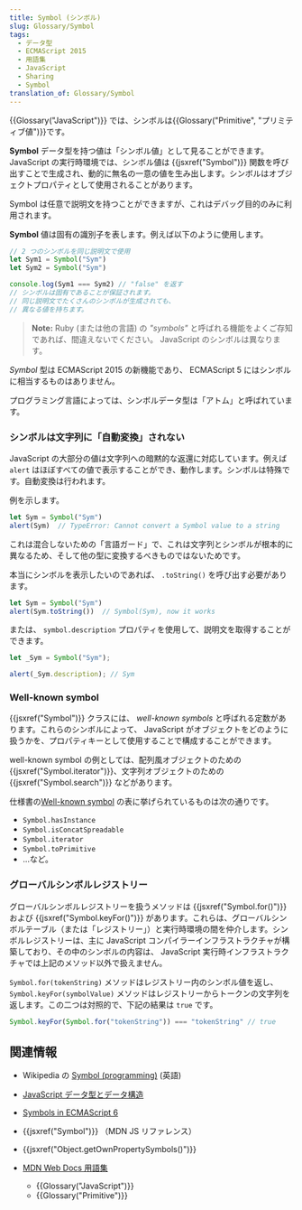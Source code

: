 ```yaml
---
title: Symbol (シンボル)
slug: Glossary/Symbol
tags:
  - データ型
  - ECMAScript 2015
  - 用語集
  - JavaScript
  - Sharing
  - Symbol
translation_of: Glossary/Symbol
---
```

{{Glossary("JavaScript")}} では、シンボルは{{Glossary("Primitive", "プリミティブ値")}}です。

**Symbol** データ型を持つ値は「シンボル値」として見ることができます。 JavaScript の実行時環境では、シンボル値は {{jsxref("Symbol")}} 関数を呼び出すことで生成され、動的に無名の一意の値を生み出します。シンボルはオブジェクトプロパティとして使用されることがあります。

Symbol は任意で説明文を持つことができますが、これはデバッグ目的のみに利用されます。

**Symbol** 値は固有の識別子を表します。例えば以下のように使用します。

```js
// 2 つのシンボルを同じ説明文で使用
let Sym1 = Symbol("Sym")
let Sym2 = Symbol("Sym")

console.log(Sym1 === Sym2) // "false" を返す
// シンボルは固有であることが保証されます。
// 同じ説明文でたくさんのシンボルが生成されても、
// 異なる値を持ちます。
```

> **Note:** Ruby (または他の言語) の _"symbols"_ と呼ばれる機能をよくご存知であれば、間違えないでください。 JavaScript のシンボルは異なります。

_Symbol_ 型は ECMAScript 2015 の新機能であり、 ECMAScript 5 にはシンボルに相当するものはありません。

プログラミング言語によっては、シンボルデータ型は「アトム」と呼ばれています。

### シンボルは文字列に「自動変換」されない

JavaScript の大部分の値は文字列への暗黙的な返還に対応しています。例えば `alert` はほぼすべての値で表示することができ、動作します。シンボルは特殊です。自動変換は行われます。

例を示します。

```js
let Sym = Symbol("Sym")
alert(Sym)  // TypeError: Cannot convert a Symbol value to a string
```

これは混合しないための「言語ガード」で、これは文字列とシンボルが根本的に異なるため、そして他の型に変換するべきものではないためです。

本当にシンボルを表示したいのであれば、 `.toString()` を呼び出す必要があります。

```js
let Sym = Symbol("Sym")
alert(Sym.toString())  // Symbol(Sym), now it works
```

または、 `symbol.description` プロパティを使用して、説明文を取得することができます。

```js
let _Sym = Symbol("Sym");

alert(_Sym.description); // Sym
```

### Well-known symbol

{{jsxref("Symbol")}} クラスには、 _well-known symbols_ と呼ばれる定数があります。これらのシンボルによって、 JavaScript がオブジェクトをどのように扱うかを、プロパティキーとして使用することで構成することができます。

well-known symbol の例としては、配列風オブジェクトのための {{jsxref("Symbol.iterator")}}、文字列オブジェクトのための {{jsxref("Symbol.search")}} などがあります。

仕様書の<a href="https://tc39.github.io/ecma262/#sec-well-known-symbols">Well-known symbol</a> の表に挙げられているものは次の通りです。

- `Symbol.hasInstance`
- `Symbol.isConcatSpreadable`
- `Symbol.iterator`
- `Symbol.toPrimitive`
- …など。

### グローバルシンボルレジストリー

グローバルシンボルレジストリーを扱うメソッドは {{jsxref("Symbol.for()")}} および {{jsxref("Symbol.keyFor()")}} があります。これらは、グローバルシンボルテーブル（または「レジストリー」）と実行時環境の間を仲介します。シンボルレジストリーは、主に JavaScript コンパイラーインフラストラクチャが構築しており、その中のシンボルの内容は、 JavaScript 実行時インフラストラクチャでは上記のメソッド以外で扱えません。

`Symbol.for(tokenString)` メソッドはレジストリー内のシンボル値を返し、 `Symbol.keyFor(symbolValue)` メソッドはレジストリーからトークンの文字列を返します。この二つは対照的で、下記の結果は `true` です。

```js
Symbol.keyFor(Symbol.for("tokenString")) === "tokenString" // true
```

## 関連情報

- Wikipedia の <a href="https://en.wikipedia.org/wiki/Symbol_(programming)">Symbol (programming)</a> (英語)
- [JavaScript データ型とデータ構造](/ja/docs/Web/JavaScript/Data_structures)
- [Symbols in ECMAScript 6](https://2ality.com/2014/12/es6-symbols.html)
- {{jsxref("Symbol")}} （MDN JS リファレンス）
- {{jsxref("Object.getOwnPropertySymbols()")}}
- [MDN Web Docs 用語集](/ja/docs/Glossary)

  - {{Glossary("JavaScript")}}
  - {{Glossary("Primitive")}}

